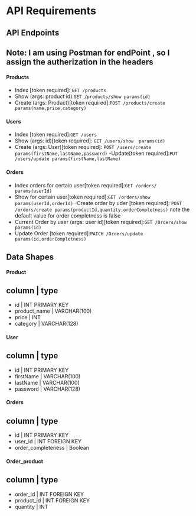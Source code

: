# API Requirements
<!-- The company stakeholders want to create an online storefront to showcase their great product ideas. Users need to be able to browse an index of all products, see the specifics of a single product, and add products to an order that they can view in a cart page. You have been tasked with building the API that will support this application, and your coworker is building the frontend.

These are the notes from a meeting with the frontend developer that describe what endpoints the API needs to supply, as well as data shapes the frontend and backend have agreed meet the requirements of the application.  -->

## API Endpoints

## Note: I am using Postman for endPoint , so I assign the autherization in the headers

#### Products
- Index [token required]: ```GET /products```
- Show (args: product id):```GET /products/show params(id)```
- Create (args: Product)[token required]:```POST /products/create params(name,price,category)```


#### Users
- Index [token required]:```GET /users``` 
- Show (args: id)[token required]: ```GET /users/show  params(id)```
- Create (args: User)[token required]: ```POST /users/create params(firstName,lastName,password)```
-Update[token required]:```PUT /users/update params(firstName,lastName)```

#### Orders
- Index orders for certain user[token required]:```GET /orders/  params(userId)```
- Show for certain user[token required]:```GET /orders/show  params(userId,orderId)```
-Create order by uder [token required]: ```POST /orders/create params(productId,quantity,orderCompletness)``` note the default value for order completness is false
- Current Order by user (args: user id)[token required]:```GET /Orders/show  params(id)```
- Update Order [token required]:```PATCH /Orders/update params(id,orderCompletness)```


## Data Shapes
#### Product
 column |  type
-------------------------
-  id | INT PRIMARY KEY
- product_name |  VARCHAR(100)
- price | INT
- category  | VARCHAR(128)

#### User
 column |  type
-------------------------
- id    | INT PRIMARY KEY
- firstName | VARCHAR(100)
- lastName  | VARCHAR(100)
- password  | VARCHAR(128)

#### Orders
column |  type
-------------------------
- id    | INT PRIMARY KEY
- user_id   | INT FOREIGN KEY
- order_completeness | Boolean

#### Order_product
column |  type
-------------------------
- order_id  | INT FOREIGN KEY
- product_id    |  INT FOREIGN KEY
- quantity      | INT 





